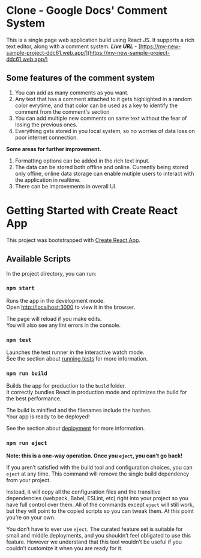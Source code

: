 # Clone - Google Docs' Comment System
This is a single page web application build using React JS. It supports a rich text editor, along with a comment system.
***Live URL*** - [https://my-new-sample-project-ddc61.web.app/](https://my-new-sample-project-ddc61.web.app/)
## Some features of the comment system
1. You can add as many comments as you want.
2. Any text that has a comment attached to it gets highlighted in a random color evrytime, and that color can be used as a key to identify the comment from the comment's section
3. You can add multiple new comments on same text without the fear of losing the previous ones.
4. Everything gets stored in you local system, so no worries of data loss on poor internet connection.


**Some areas for further improvement.**
1. Formatting options can be added in the rich text input.
2. The data can be stored both offline and online. Currently being stored only offine, online data storage can enable mutiple users to interact with the application in realtime.
3. There can be improvements in overall UI. 
# Getting Started with Create React App

This project was bootstrapped with [Create React App](https://github.com/facebook/create-react-app).

## Available Scripts

In the project directory, you can run:

### `npm start`

Runs the app in the development mode.\
Open [http://localhost:3000](http://localhost:3000) to view it in the browser.

The page will reload if you make edits.\
You will also see any lint errors in the console.

### `npm test`

Launches the test runner in the interactive watch mode.\
See the section about [running tests](https://facebook.github.io/create-react-app/docs/running-tests) for more information.

### `npm run build`

Builds the app for production to the `build` folder.\
It correctly bundles React in production mode and optimizes the build for the best performance.

The build is minified and the filenames include the hashes.\
Your app is ready to be deployed!

See the section about [deployment](https://facebook.github.io/create-react-app/docs/deployment) for more information.

### `npm run eject`

**Note: this is a one-way operation. Once you `eject`, you can’t go back!**

If you aren’t satisfied with the build tool and configuration choices, you can `eject` at any time. This command will remove the single build dependency from your project.

Instead, it will copy all the configuration files and the transitive dependencies (webpack, Babel, ESLint, etc) right into your project so you have full control over them. All of the commands except `eject` will still work, but they will point to the copied scripts so you can tweak them. At this point you’re on your own.

You don’t have to ever use `eject`. The curated feature set is suitable for small and middle deployments, and you shouldn’t feel obligated to use this feature. However we understand that this tool wouldn’t be useful if you couldn’t customize it when you are ready for it.
